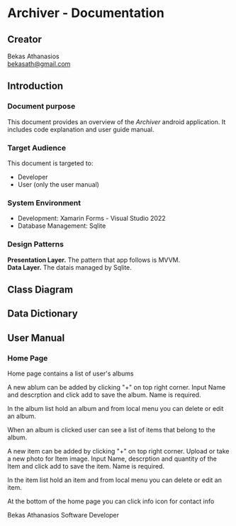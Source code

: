 # Archiver - Documentation

## Creator
Bekas Athanasios </br>
bekasath@gmail.com

## Introduction

### Document purpose
This document provides an overview of the *Archiver* android application. It includes code explanation and user guide manual.

### Target Audience
This document is targeted to:
* Developer
* User (only the user manual)

### System Environment
* Development: Xamarin Forms - Visual Studio 2022
* Database Management: Sqlite

### Design Patterns
**Presentation Layer.** The pattern that app follows is MVVM. </br>
**Data Layer.** The datais managed by Sqlite.

## Class Diagram

## Data Dictionary

## User Manual
### Home Page
Home page contains a list of user's albums

A new ablum can be added by clicking "+" on top right corner. Input Name and descrption and click add to save the album. Name is required.

In the album list hold an album and from local menu you can delete or edit an album.

When an album is clicked user can see a list of items that belong to the album.

A new item can be added by clicking "+" on top right corner. Upload or take a new photo for Item image. Input Name, descrption and quantity of the Item and click add to save the item. Name is required.

In the item list hold an item and from local menu you can delete or edit an item.

At the bottom of the home page you can click info icon for contact info

Bekas Athanasios 
Software Developer














